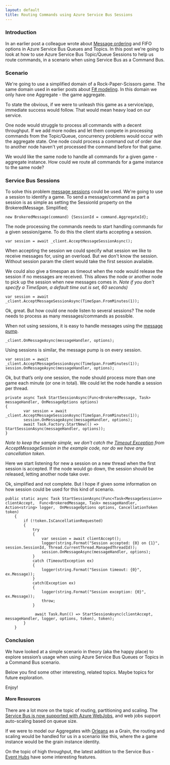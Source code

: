 ```yaml
---
layout: default
title: Routing Commands using Azure Service Bus Sessions
---
```


### Introduction

In an earlier post a colleague wrote about [Message ordering](http://www.jayway.com/2013/12/20/message-ordering-on-windows-azure-service-bus-queues/) and FIFO options in Azure Service Bus Queues and Topics. In this post we're going to look at how to use Azure Service Bus Topic/Queue Sessions to help us route commands, in a scenario when using Service Bus as a Command Bus.

### Scenario
We're going to use a simplified domain of a Rock-Paper-Scissors game. The same domain used in earlier posts about [F# modeling](http://www.jayway.com/2014/01/13/exploring-f-through-modeling/).
In this domain we only have one Aggregate - the game aggregate. 

To state the obvious, if we were to unleash this game as a service/app, immediate success would follow. That would mean heavy load on our service.

One node would struggle to process all commands with a decent throughput.
If we add more nodes and let them compete in processing commands from the Topic/Queue, concurrency problems would occur with the aggregate state. One node could process a command out of order due to another node haven't yet processed the command before for that game.

We would like the same node to handle all commands for a given game - aggregate instance. How could we route all commands for a game instance to the same node?

### Service Bus Sessions
To solve this problem [message sessions](http://msdn.microsoft.com/en-us/library/microsoft.servicebus.messaging.messagesession.aspx) could be used. We're going to use a session to identify a game.
To send a message/command as part a session is as simple as setting the SessionId property on the BrokeredMessage.
Simplified;

    new BrokeredMessage(command) {SessionId = command.AggregateId};

The node processing the commands needs to start handling commands for a given session/game.
To do this the client starts accepting a session.

    var session = await _client.AcceptMessageSessionAsync();

When accepting the session we could specify what session we like to receive messages for, using an overload. But we don't know the session. Without session param the client would take the first session available.

We could also give a timespan as timeout when the node would release the session if no messages are received. This allows the node or another node to pick up the session when new messages comes in. *Note if you don't specify a TimeSpan, a default time out is set, 60 seconds)*

    var session = await _client.AcceptMessageSessionAsync(TimeSpan.FromMinutes(1));

Ok, great. But how could one node listen to several sessions? The node needs to process as many messages/commands as possible.

When not using sessions, it is easy to handle messages using the [message pump](http://msdn.microsoft.com/en-us/library/azure/dn198643.aspx).

    _client.OnMessageAsync(messageHandler, options);


Using sessions is similar, the message pump is on every session.

	var session = await _client.AcceptMessageSessionAsync(TimeSpan.FromMinutes(1));
    session.OnMessageAsync(messageHandler, options);
            
Ok, but that’s only one session, the node should process more than one game each minute (or one in total).
We could let the node handle a session per thread.

	private async Task StartSessionAsync(Func<BrokeredMessage, Task> messageHandler, OnMessageOptions options)
    {
            var session = await _client.AcceptMessageSessionAsync(TimeSpan.FromMinutes(1));
            session.OnMessageAsync(messageHandler, options);
            await Task.Factory.StartNew(() => StartSessionAsync(messageHandler, options));
    }

*Note to keep the sample simple, we don't catch the [Timeout Exception](http://msdn.microsoft.com/en-us/library/hh293141.aspx) from AcceptMessageSession in the example code, nor do we have any cancellation token*.

Here we start listening for new a session on a new thread when the first session is accepted.
If the node would go down, the session should be released, letting another node take over.

Ok, simplified and not complete.  But I hope if given some information on how session could be used for this kind of scenario.

	public static async Task StartSessionAsync(Func<Task<MessageSession>> clientAccept,  Func<BrokeredMessage, Task> messageHandler, Action<string> logger,  OnMessageOptions options, CancellationToken token)
        {
            if (!token.IsCancellationRequested)
            {
                try
                {
                    var session = await clientAccept();
                    logger(string.Format("Session accepted: {0} on {1}", session.SessionId, Thread.CurrentThread.ManagedThreadId));
                    session.OnMessageAsync(messageHandler, options);
                }
                catch (TimeoutException ex)
                {
                    logger(string.Format("Session timeout: {0}", ex.Message));
                }
                catch(Exception ex)
                {
                    logger(string.Format("Session exception: {0}", ex.Message));
                    throw;
                }

                 await Task.Run(() => StartSessionAsync(clientAccept, messageHandler, logger, options, token), token);
            }
        } 

### Conclusion
We have looked at a simple scenario in theory (aka the happy place) to explore session’s usage when using Azure Service Bus Queues or Topics in a Command Bus scenario.

Below you find some other interesting, related topics.
Maybe topics for future exploration.

Enjoy!

#### More Resources
There are a lot more on the topic of routing, partitioning and scaling.
The [Service Bus is now supported with Azure WebJobs](http://www.nuget.org/packages/Microsoft.Azure.Jobs.ServiceBus/0.3.1-beta), and web jobs support auto-scaling based on queue size.

If we were to model our Aggregates with [Orleans](http://research.microsoft.com/en-us/projects/orleans/) as a Grain, the routing and scaling would be handled for us in a scenario like this, where the a game instance would be the grain instance identity.

On the topic of high throughput, the latest addition to the Service Bus - [Event Hubs](http://azure.microsoft.com/en-us/services/event-hubs/) have some interesting features.





